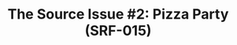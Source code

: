 ---
inv_num: 2013-138
add_credit:
url: 2013-138-the-source-pizza-party
title: 'The Source Issue #2: Pizza Party (SRF-015)'
year: '2013'
display_year: '2013'
medium: Zine
dims: 11 x 8.5
pitch: |-
  Source code for “Pizza Party” software (a collaboration with Michael Frumin) printed on archival inks and
   paper, footnoted with artist txt, writing, poetry, whatevz, etc, etc, .........
ps:
live_url:
youtube:
related_code: https://github.com/coryarcangel/Pizza-Party-0.1.b
subheading:
download: the-source-pizza-party-2013-138-digital-master-ih.pdf
commission: Creative Capital
related: "[16] [2004-009-pizza-party] 2004-009 Pizza Party"
layout: things-i-made
---